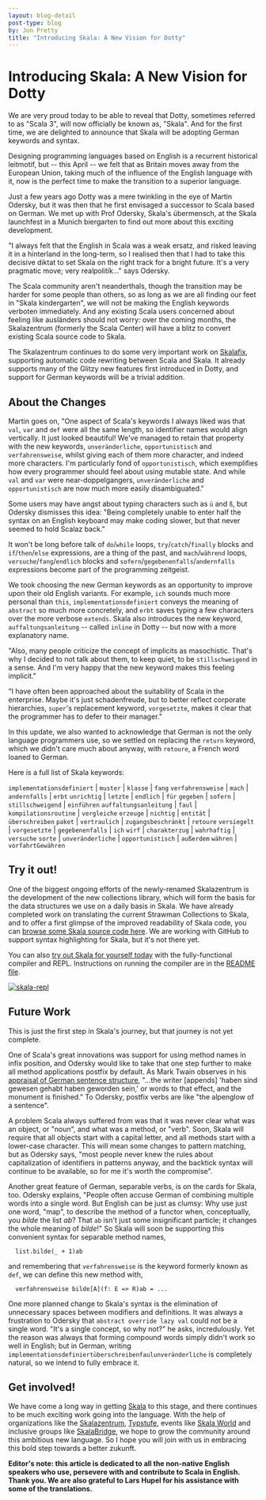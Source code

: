 ```yaml
---
layout: blog-detail
post-type: blog
by: Jon Pretty
title: "Introducing Skala: A New Vision for Dotty"
---
```


# Introducing Skala: A New Vision for Dotty

We are very proud today to be able to reveal that Dotty, sometimes referred to
as "Scala 3", will now officially be known as, "Skala". And for the first time,
we are delighted to announce that Skala will be adopting German keywords and
syntax.

Designing programming languages based on English is a recurrent historical
leitmotif, but -- this April -- we felt that as Britain moves away from the
European Union, taking much of the influence of the English language with it,
now is the perfect time to make the transition to a superior language.

Just a few years ago Dotty was a mere twinkling in the eye of Martin Odersky,
but it was then that he first envisaged a successor to Scala based on German.
We met up with Prof Odersky, Skala's übermensch, at the Skala launchfest in a
Munich biergarten to find out more about this exciting development.

"I always felt that the English in Scala was a weak ersatz, and risked leaving
it in a hinterland in the long-term, so I realised then that I had to take this
decisive diktat to set Skala on the right track for a bright future. It's a
very pragmatic move; very realpolitik..." says Odersky.

The Scala community aren't neanderthals, though the transition may be harder
for some people than others, so as long as we are all finding our feet in
"Skala kindergarten", we will not be making the English keywords verboten
immediately.  And any existing Scala users concerned about feeling like
ausländers should not worry: over the coming months, the Skalazentrum
(formerly the Scala Center) will have a blitz to convert existing Scala
source code to Skala.

The Skalazentrum continues to do some very important work on
[Skalafix](https://github.com/scalacenter/scalafix), supporting automatic code
rewriting between Scala and Skala. It already supports many of the Glitzy new
features first introduced in Dotty, and support for German keywords will be a
trivial addition.

## About the Changes

Martin goes on, "One aspect of Scala's keywords I always liked was that `val`,
`var` and `def` were all the same length, so identifier names would align
vertically. It just looked beautiful! We've managed to retain that property
with the new keywords, `unveränderliche`, `opportunistisch` and
`verfahrensweise`, whilst giving each of them more character, and indeed more
characters.  I'm particularly fond of `opportunistisch`, which exemplifies how
every programmer should feel about using mutable state.  And while `val` and
`var` were near-doppelgangers, `unveränderliche` and `opportunistisch` are now
much more easily disambiguated."

Some users may have angst about typing characters such as `ü` and `ß`, but
Odersky dismisses this idea: "Being completely unable to enter half the syntax
on an English keyboard may make coding slower, but that never seemed to hold
Scalaz back."

It won't be long before talk of `do`/`while` loops, `try`/`catch`/`finally`
blocks and `if`/`then`/`else` expressions, are a thing of the past, and
`mach`/`während` loops, `versuche`/`fang`/`endlich` blocks and
`sofern`/`gegebenenfalls`/`andernfalls` expressions become part of the
programming zeitgeist.

We took choosing the new German keywords as an opportunity to improve upon
their old English variants. For example, `ich` sounds much more personal than
`this`, `implementationsdefiniert` conveys the meaning of `abstract` so much
more concretely, and `erbt` saves typing a few characters over the more verbose
`extends`. Skala also introduces the new keyword, `auffaltungsanleitung` --
called `inline` in Dotty -- but now with a more explanatory name.

"Also, many people criticize the concept of implicits as masochistic. That's
why I decided to not talk about them, to keep quiet, to be `stillschweigend` in
a sense. And I'm very happy that the new keyword makes this feeling implicit."

"I have often been approached about the suitability of Scala in the enterprise.
Maybe it's just schadenfreude, but to better reflect corporate hierarchies,
`super`'s replacement keyword, `vorgesetzte`, makes it clear that the
programmer has to defer to their manager."

In this update, we also wanted to acknowledge that German is not the only
language programmers use, so we settled on replacing the `return` keyword,
which we didn't care much about anyway, with `retoure`, a French word loaned to
German.

Here is a full list of Skala keywords:

`implementationsdefiniert` | `muster` | `klasse` | `fang`
`verfahrensweise` | `mach` | `andernfalls` | `erbt`
`unrichtig` | `letzte` | `endlich` | `für`
`gegeben` | `sofern` | `stillschweigend` | `einführen`
`auffaltungsanleitung` | `faul` | `kompilationsroutine` | `vergleiche`
`erzeuge` | `nichtig` | `entität` | `überschreiben`
`paket` | `vertraulich` | `zugangsbeschränkt` | `retoure`
`versiegelt` | `vorgesetzte` | `gegebenenfalls` | `ich`
`wirf` | `charakterzug` | `wahrhaftig` | `versuche`
`sorte` | `unveränderliche` | `opportunistisch` | `außerdem`
`währen` | `vorfahrtGewähren`


## Try it out!

One of the biggest ongoing efforts of the newly-renamed Skalazentrum is the
development of the new collections library, which will form the basis for the
data structures we use on a daily basis in Skala. We have already completed
work on translating the current Strawman Collections to Skala, and to offer a
first glimpse of the improved readability of Skala code, you can [browse some
Skala source code
here](https://github.com/propensive/collection-strawman/blob/master/src/main/scala/strawman/collection/View.scala).
We are working with GitHub to support syntax highlighting for Skala, but it's
not there yet.

You can also [try out Skala for yourself
today](https://github.com/propensive/skala) with the fully-functional compiler
and REPL. Instructions on running the compiler are in the [README
file](https://github.com/propensive/skala/blob/master/README.md).

[![skala-repl](/resources/img/skala-repl.png)](/resources/img/skala-repl.png)

## Future Work

This is just the first step in Skala's journey, but that journey is not yet
complete.

One of Scala's great innovations was support for using method names in infix
position, and Odersky would like to take that one step further to make all
method applications postfix by default. As Mark Twain observes in his [appraisal
of German sentence structure](http://www.kombu.de/twain-2.htm), "...the writer
[appends] 'haben sind gewesen gehabt haben geworden sein,' or words to that
effect, and the monument is finished." To Odersky, postfix verbs are like "the
alpenglow of a sentence".

A problem Scala always suffered from was that it was never clear what was an
object, or "noun", and what was a method, or "verb". Soon, Skala will require
that all objects start with a capital letter, and all methods start with a
lower-case character. This will mean some changes to pattern matching, but as
Odersky says, "most people never knew the rules about capitalization of
identifiers in patterns anyway, and the backtick syntax will continue to be
available, so for me it's worth the compromise".

Another great feature of German, separable verbs, is on the cards for Skala,
too.  Odersky explains, "People often accuse German of combining multiple words
into a single word. But English can be just as clumsy: Why use just one word,
"map", to describe the method of a functor when, conceptually, you *bilde* the list
*ab*? That `ab` isn't just some insignificant particle; it changes the whole
meaning of *bilde*!" So Skala will soon be supporting this convenient syntax
for separable method names,

```
  list.bilde(_ + 1)ab
```

and remembering that `verfahrensweise` is the keyword formerly known as `def`, we
can define this new method with,

```
  verfahrensweise bilde[A](f: E => R)ab = ...
```

One more planned change to Skala's syntax is the elimination of unnecessary
spaces between modifiers and definitions. It was always a frustration to
Odersky that `abstract override lazy val` could not be a single word.  "It's a
single concept, so why not?" he asks, incredulously. Yet the reason was always
that forming compound words simply didn't work so well in English; but in
German, writing `implementationsdefiniertüberschreibenfaulunveränderliche` is
completely natural, so we intend to fully embrace it.

## Get involved!

We have come a long way in getting [Skala](https://github.com/propensive/skala)
to this stage, and there continues to be much exciting work going into the
language. With the help of organizations like the
[Skalazentrum](https://scala.epfl.ch/), [Typstufe](http://typelevel.org),
events like [Skala World](https://scala.world/) and inclusive groups like
[SkalaBridge](http://www.scalabridge.org/), we hope to grow the community
around this ambitious new language. So I hope you will join with us in
embracing this bold step towards a better zukunft.

**Editor's note: this article is dedicated to all the non-native English
speakers who use, persevere with and contribute to Scala in English. Thank you.
We are also grateful to Lars Hupel for his assistance with some of the
translations.**

